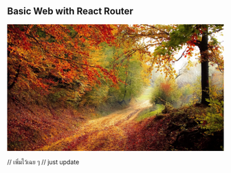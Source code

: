 Basic Web with React Router
---

![Screenshot](/public/images/autumn.jpg)

// เพิ่มไว้เฉย ๆ
// just update
